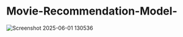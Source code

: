 # Movie-Recommendation-Model-
![Screenshot 2025-06-01 130536](https://github.com/user-attachments/assets/a1f6c5ca-47f5-4881-9f59-ccebda1b1103)

